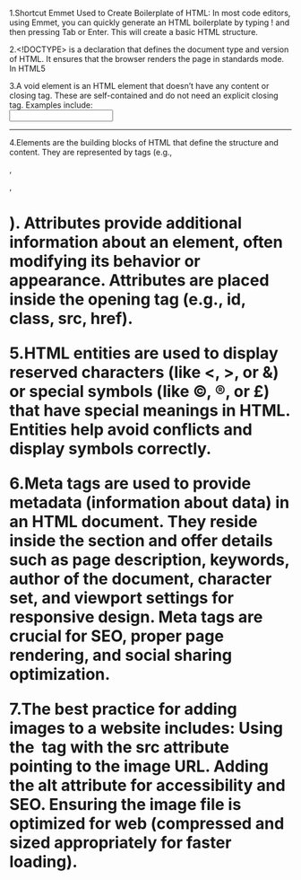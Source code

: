 1.Shortcut Emmet Used to Create Boilerplate of HTML: In most code editors, using Emmet, you can quickly generate an HTML boilerplate by typing ! and then pressing Tab or Enter. 
This will create a basic HTML structure.

2.<!DOCTYPE> is a declaration that defines the document type and version of HTML. 
It ensures that the browser renders the page in standards mode. In HTML5

3.A void element is an HTML element that doesn’t have any content or closing tag.
These are self-contained and do not need an explicit closing tag. Examples include:
<img>
<br>
<input>
<meta>
<hr>

4.Elements are the building blocks of HTML that define the structure and content. They are represented by tags (e.g., <div>, <p>, <h1>).
Attributes provide additional information about an element, often modifying its behavior or appearance.
Attributes are placed inside the opening tag (e.g., id, class, src, href). 

5.HTML entities are used to display reserved characters (like <, >, or &) or special symbols (like ©, ®, or £) that have special meanings in HTML.
Entities help avoid conflicts and display symbols correctly.

6.Meta tags are used to provide metadata (information about data) in an HTML document. 
They reside inside the <head> section and offer details such as page description, keywords, author of the document, character set, and viewport settings for responsive design. 
Meta tags are crucial for SEO, proper page rendering, and social sharing optimization. 

7.The best practice for adding images to a website includes:
Using the <img> tag with the src attribute pointing to the image URL.
Adding the alt attribute for accessibility and SEO.
Ensuring the image file is optimized for web (compressed and sized appropriately for faster loading).
